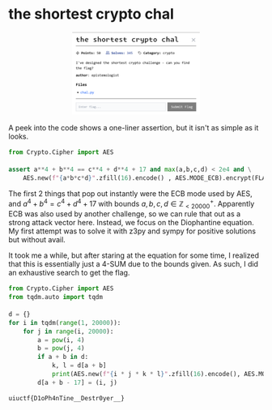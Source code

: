 # the shortest crypto chal

<p align = "center"><img src="challenge.JPG" alt="alt text" width="50%" height="50%" /></p>

A peek into the code shows a one-liner assertion, but it isn't as simple as it looks.

```python
from Crypto.Cipher import AES

assert a**4 + b**4 == c**4 + d**4 + 17 and max(a,b,c,d) < 2e4 and \
    AES.new(f"{a*b*c*d}".zfill(16).encode() , AES.MODE_ECB).encrypt(FLAG).hex() == "41593455378fed8c3bd344827a193bde7ec2044a3f7a3ca6fb77448e9de55155"
```

The first 2 things that pop out instantly were the ECB mode used by AES, and $a^4+b^4=c^4+d^4+17$ with bounds $a,b,c,d\in\mathbb{Z}_{<20000}^{+}$. Apparently ECB was also used by another challenge, so we can rule that out as a strong attack vector here. Instead, we focus on the Diophantine equation. My first attempt was to solve it with z3py and sympy for positive solutions but without avail.

It took me a while, but after staring at the equation for some time, I realized that this is essentially just a 4-SUM due to the bounds given. As such, I did an exhaustive search to get the flag.

```python
from Crypto.Cipher import AES
from tqdm.auto import tqdm

d = {}
for i in tqdm(range(1, 20000)):
    for j in range(i, 20000):
        a = pow(i, 4)
        b = pow(j, 4)
        if a + b in d:
            k, l = d[a + b]
            print(AES.new(f"{i * j * k * l}".zfill(16).encode(), AES.MODE_ECB).decrypt(bytes.fromhex("41593455378fed8c3bd344827a193bde7ec2044a3f7a3ca6fb77448e9de55155")))
        d[a + b - 17] = (i, j)
```

```
uiuctf{D1oPh4nTine__Destr0yer__}
```